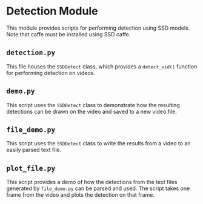 # Detection Module
This module provides scripts for performing detection using SSD models. Note that caffe must be installed using SSD caffe.

## `detection.py`
This file houses the `SSDDetect` class, which provides a `detect_vid()` function for performing detection on videos.

## `demo.py`
This script uses the `SSDDetect` class to demonstrate how the resulting detections can be drawn on the video and saved to a new video file.

## `file_demo.py`
This script uses the `SSDDetect` class to write the results from a video to an easily parsed text file.

## `plot_file.py`
This script provides a demo of how the detections from the text files generated by `file_demo.py` can be parsed and used. The script takes one frame from the video and plots the detection on that frame.
